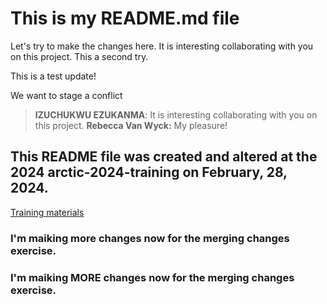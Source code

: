 # This is my README.md file

Let's try to make the changes here.
It is interesting collaborating with you on this project. 
This a second try. 

This is a test update!

We want to stage a conflict

> **IZUCHUKWU EZUKANMA**: It is interesting collaborating with you on this project.
> **Rebecca Van Wyck:** My pleasure!

## This README file was created and altered at the 2024 arctic-2024-training on February, 28, 2024.

[Training materials](https://learning.nceas.ucsb.edu/2024-02-arctic/session_09.html)

### I'm maiking more changes now for the merging changes exercise.
### I'm maiking MORE changes now for the merging changes exercise.


